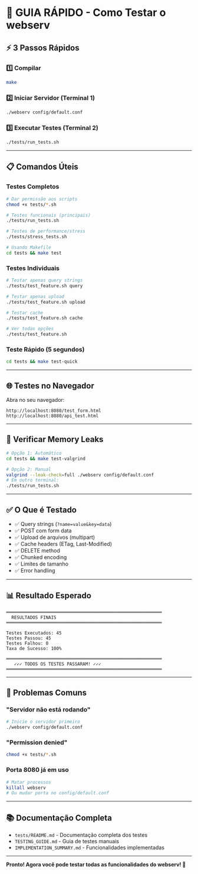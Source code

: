 # 🚀 GUIA RÁPIDO - Como Testar o webserv

## ⚡ 3 Passos Rápidos

### 1️⃣ Compilar
```bash
make
```

### 2️⃣ Iniciar Servidor (Terminal 1)
```bash
./webserv config/default.conf
```

### 3️⃣ Executar Testes (Terminal 2)
```bash
./tests/run_tests.sh
```

---

## 📋 Comandos Úteis

### Testes Completos
```bash
# Dar permissão aos scripts
chmod +x tests/*.sh

# Testes funcionais (principais)
./tests/run_tests.sh

# Testes de performance/stress
./tests/stress_tests.sh

# Usando Makefile
cd tests && make test
```

### Testes Individuais
```bash
# Testar apenas query strings
./tests/test_feature.sh query

# Testar apenas upload
./tests/test_feature.sh upload

# Testar cache
./tests/test_feature.sh cache

# Ver todas opções
./tests/test_feature.sh
```

### Teste Rápido (5 segundos)
```bash
cd tests && make test-quick
```

---

## 🌐 Testes no Navegador

Abra no seu navegador:

```
http://localhost:8080/test_form.html
http://localhost:8080/api_test.html
```

---

## 🔬 Verificar Memory Leaks

```bash
# Opção 1: Automático
cd tests && make test-valgrind

# Opção 2: Manual
valgrind --leak-check=full ./webserv config/default.conf
# Em outro terminal:
./tests/run_tests.sh
```

---

## ✅ O Que é Testado

- ✅ Query strings (`?name=value&key=data`)
- ✅ POST com form data
- ✅ Upload de arquivos (multipart)
- ✅ Cache headers (ETag, Last-Modified)
- ✅ DELETE method
- ✅ Chunked encoding
- ✅ Limites de tamanho
- ✅ Error handling

---

## 📊 Resultado Esperado

```
═══════════════════════════════════════════════════════════
  RESULTADOS FINAIS
═══════════════════════════════════════════════════════════

Testes Executados: 45
Testes Passou: 45
Testes Falhou: 0
Taxa de Sucesso: 100%

═══════════════════════════════════════════════════════════
   ✓✓✓ TODOS OS TESTES PASSARAM! ✓✓✓
═══════════════════════════════════════════════════════════
```

---

## 🐛 Problemas Comuns

### "Servidor não está rodando"
```bash
# Inicie o servidor primeiro
./webserv config/default.conf
```

### "Permission denied"
```bash
chmod +x tests/*.sh
```

### Porta 8080 já em uso
```bash
# Matar processos
killall webserv
# Ou mudar porta no config/default.conf
```

---

## 📚 Documentação Completa

- `tests/README.md` - Documentação completa dos testes
- `TESTING_GUIDE.md` - Guia de testes manuais
- `IMPLEMENTATION_SUMMARY.md` - Funcionalidades implementadas

---

**Pronto! Agora você pode testar todas as funcionalidades do webserv! 🎉**
